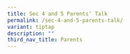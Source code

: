 ```yaml
---
title: Sec 4 and 5 Parents' Talk
permalink: /sec-4-and-5-parents-talk/
variant: tiptap
description: ""
third_nav_title: Parents
---
```

